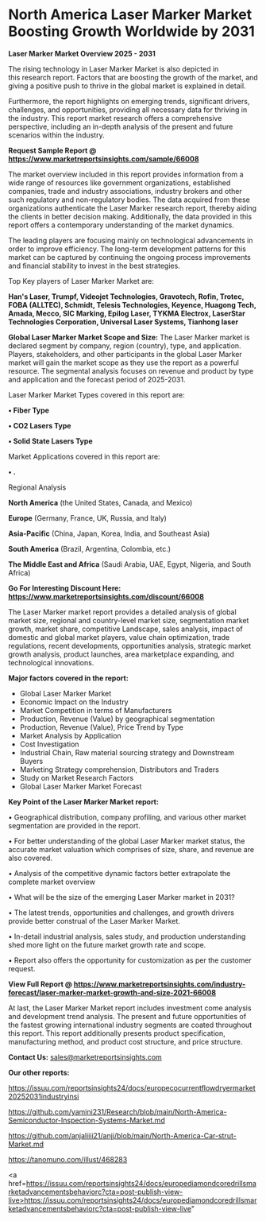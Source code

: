 # North America Laser Marker Market Boosting Growth Worldwide by 2031

<Strong> Laser Marker Market Overview 2025 - 2031</strong>

The rising technology in Laser Marker Market is also depicted in this research report. Factors that are boosting the growth of the market, and giving a positive push to thrive in the global market is explained in detail.

Furthermore, the report highlights on emerging trends, significant drivers, challenges, and opportunities, providing all necessary data for thriving in the industry. This report market research offers a comprehensive perspective, including an in-depth analysis of the present and future scenarios within the industry.

<strong>Request Sample Report @ <a href=https://www.marketreportsinsights.com/sample/66008>https://www.marketreportsinsights.com/sample/66008</a></strong>

The market overview included in this report provides information from a wide range of resources like government organizations, established companies, trade and industry associations, industry brokers and other such regulatory and non-regulatory bodies. The data acquired from these organizations authenticate the Laser Marker research report, thereby aiding the clients in better decision making. Additionally, the data provided in this report offers a contemporary understanding of the market dynamics.

The leading players are focusing mainly on technological advancements in order to improve efficiency. The long-term development patterns for this market can be captured by continuing the ongoing process improvements and financial stability to invest in the best strategies.

Top Key players of Laser Marker Market are:

<strong>Han&#39;s Laser, Trumpf, Videojet Technologies, Gravotech, Rofin, Trotec, FOBA (ALLTEC), Schmidt, Telesis Technologies, Keyence, Huagong Tech, Amada, Mecco, SIC Marking, Epilog Laser, TYKMA Electrox, LaserStar Technologies Corporation, Universal Laser Systems, Tianhong laser</strong>

<strong><b>Global Laser Marker Market Scope and Size:</b></strong>
The Laser Marker market is declared segment by company, region (country), type, and application. Players, stakeholders, and other participants in the global Laser Marker market will gain the market scope as they use the report as a powerful resource. The segmental analysis focuses on revenue and product by type and application and the forecast period of 2025-2031.

Laser Marker Market Types covered in this report are:

<strong>• Fiber Type

• CO2 Lasers Type

• Solid State Lasers Type</strong>

Market Applications covered in this report are:

<strong>• .</strong> 

Regional Analysis

<strong>North America</strong> (the United States, Canada, and Mexico)

<strong>Europe</strong> (Germany, France, UK, Russia, and Italy)

<strong>Asia-Pacific</strong> (China, Japan, Korea, India, and Southeast Asia)

<strong>South America</strong> (Brazil, Argentina, Colombia, etc.)

<strong>The Middle East and Africa</strong> (Saudi Arabia, UAE, Egypt, Nigeria, and South Africa)

<strong>Go For Interesting Discount Here: <a href=https://www.marketreportsinsights.com/discount/66008>https://www.marketreportsinsights.com/discount/66008</a></strong>

The Laser Marker market report provides a detailed analysis of global market size, regional and country-level market size, segmentation market growth, market share, competitive Landscape, sales analysis, impact of domestic and global market players, value chain optimization, trade regulations, recent developments, opportunities analysis, strategic market growth analysis, product launches, area marketplace expanding, and technological innovations.

<strong><b>Major factors covered in the report:</b></strong>
<ul>
  <li>Global Laser Marker Market </li>
  <li>Economic Impact on the Industry</li>
  <li>Market Competition in terms of Manufacturers</li>
  <li>Production, Revenue (Value) by geographical segmentation</li>
  <li>Production, Revenue (Value), Price Trend by Type</li>
  <li>Market Analysis by Application</li>
  <li>Cost Investigation</li>
  <li>Industrial Chain, Raw material sourcing strategy and Downstream Buyers</li>
  <li>Marketing Strategy comprehension, Distributors and Traders</li>
  <li>Study on Market Research Factors</li>
  <li>Global Laser Marker Market Forecast</li>
</ul>

<strong><b>Key Point of the Laser Marker Market report:</b></strong>

• Geographical distribution, company profiling, and various other market segmentation are provided in the report.

• For better understanding of the global Laser Marker market status, the accurate market valuation which comprises of size, share, and revenue are also covered.

• Analysis of the competitive dynamic factors better extrapolate the complete market overview

• What will be the size of the emerging Laser Marker market in 2031?

• The latest trends, opportunities and challenges, and growth drivers provide better construal of the Laser Marker Market.

• In-detail industrial analysis, sales study, and production understanding shed more light on the future market growth rate and scope.

• Report also offers the opportunity for customization as per the customer request.

<strong><b>View Full Report @ <a href=https://www.marketreportsinsights.com/industry-forecast/laser-marker-market-growth-and-size-2021-66008>https://www.marketreportsinsights.com/industry-forecast/laser-marker-market-growth-and-size-2021-66008</a></b></strong>


At last, the Laser Marker Market report includes investment come analysis and development trend analysis. The present and future opportunities of the fastest growing international industry segments are coated throughout this report. This report additionally presents product specification, manufacturing method, and product cost structure, and price structure.

<strong>Contact Us:</strong>
sales@marketreportsinsights.com

<strong>Our other reports:</strong>

<a href=https://issuu.com/reportsinsights24/docs/europecocurrentflowdryermarket20252031industryinsi>https://issuu.com/reportsinsights24/docs/europecocurrentflowdryermarket20252031industryinsi</a>

<a href=https://github.com/yamini231/Research/blob/main/North-America-Semiconductor-Inspection-Systems-Market.md>https://github.com/yamini231/Research/blob/main/North-America-Semiconductor-Inspection-Systems-Market.md</a>

<a href=https://github.com/anjaliiii21/anjj/blob/main/North-America-Car-strut-Market.md>https://github.com/anjaliiii21/anjj/blob/main/North-America-Car-strut-Market.md</a>

<a href=https://tanomuno.com/illust/468283>https://tanomuno.com/illust/468283</a>

<a href=https://issuu.com/reportsinsights24/docs/europediamondcoredrillsmarketadvancementsbehaviorc?cta=post-publish-view-live>https://issuu.com/reportsinsights24/docs/europediamondcoredrillsmarketadvancementsbehaviorc?cta=post-publish-view-live</a>"
